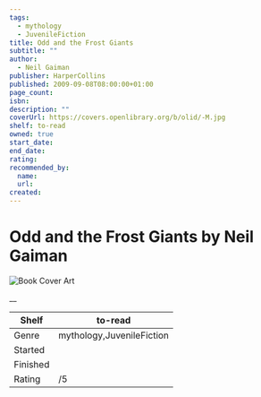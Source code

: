 ```yaml
---
tags:
  - mythology
  - JuvenileFiction
title: Odd and the Frost Giants
subtitle: ""
author:
  - Neil Gaiman
publisher: HarperCollins
published: 2009-09-08T08:00:00+01:00
page_count:
isbn:
description: ""
coverUrl: https://covers.openlibrary.org/b/olid/-M.jpg
shelf: to-read
owned: true
start_date:
end_date:
rating:
recommended_by:
  name:
  url:
created:
---
```


# Odd and the Frost Giants by Neil Gaiman

![Book Cover Art](https://covers.openlibrary.org/b/olid/-M.jpg)

__

| Shelf | to-read |
| --- | --- |
| Genre | mythology,JuvenileFiction |
| Started |  |
| Finished |  |
| Rating | /5 |
